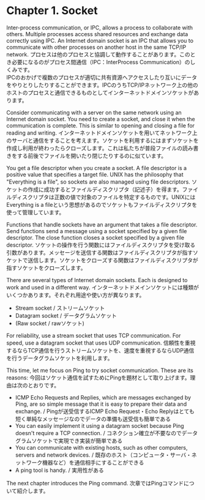 # Chapter 1. Socket

Inter-process communication, or IPC, allows a process to collaborate with others. 
Multiple processes access shared resources and exchange data correctly using IPC. An Internet domain socket is an IPC that allows you to communicate with other processes on another host in the same TCP/IP network.
プロセスは他のプロセスと協調して動作することがあります。このとき必要になるのがプロセス間通信（IPC：InterProcess Communication）のしくみです。  
IPCのおかげで複数のプロセスが適切に共有資源へアクセスしたり互いにデータをやりとりしたりすることができます。IPCのうちTCP/IPネットワーク上の他のホストのプロセスと通信できるものとしてインターネットドメインソケットがあります。

Consider communicating with a server on the same network using an Internet domain socket. You need to create a socket, and close it when the communication is complete. This is similar to opening and closing a file for reading and writing.
インターネットドメインソケットを用いてネットワーク上のサーバと通信をすることを考えます。ソケットを利用するにはまずソケットを作成し利用が終わったらクローズします。これは私たちが普段ファイルの読み書きをする前後でファイルを開いたり閉じたりするのに似ています。

You get a file descriptor when you create a socket. A file descriptor is a positive value that specifies a target file. UNIX has the philosophy that "Everything is a file", so sockets are also managed using file descriptors.
ソケットの作成に成功するとファイルディスクリプタ（記述子）を得ます。ファイルディスクリプタは正数の値で対象のファイルを特定するものです。UNIXにはEverything is a fileという思想があるのでソケットもファイルディスクリプタを使って管理しています。

Functions that handle sockets have an argument that takes a file descriptor. Send functions send a message using a socket specified by a given file descriptor. The close function closes a socket specified by a given file descriptor.
ソケットの操作を行う関数にはファイルディスクリプタを受け取る引数があります。メッセージを送信する関数はファイルディスクリプタが指すソケットで送信します。ソケットをクローズする関数はファイルディスクリプタが指すソケットをクローズします。

There are several types of Internet domain sockets. Each is designed to work and used in a different way.
インターネットドメインソケットには種類がいくつかあります。それぞれ用途や使い方が異なります。

- Stream socket / ストリームソケット
- Datagram socket / データグラムソケット
- (Raw socket / rawソケット)

For reliability, use a stream socket that uses TCP communication. For speed, use a datagram socket that uses UDP communication.
信頼性を重視するならTCP通信を行うストリームソケットを、速度を重視するならUDP通信を行うデータグラムソケットを利用します。

This time, let me focus on Ping to try socket communication. These are its reasons:
今回はソケット通信を試すためにPingを題材として取り上げます。理由は次のとおりです。

- ICMP Echo Requests and Replies, which are messages exchanged by Ping, are so simple message that it is easy to prepare their data and exchange. / Pingが送受信するICMP Echo Request・Echo Replyはとても短く単純なメッセージなのでデータの準備も送受信も簡単である
- You can easily implement it using a datagram socket because Ping doesn't require a TCP connection. /  コネクション確立が不要なのでデータグラムソケットで実現でき実装が簡単である
- You can communicate with existing hosts, such as other computers, servers and network devices. / 既存のホスト（コンピュータ・サーバ・ネットワーク機器など）を通信相手にすることができる
- A ping tool is handy. / 実用性がある

The next chapter introduces the Ping command.
次章ではPingコマンドについて紹介します。
